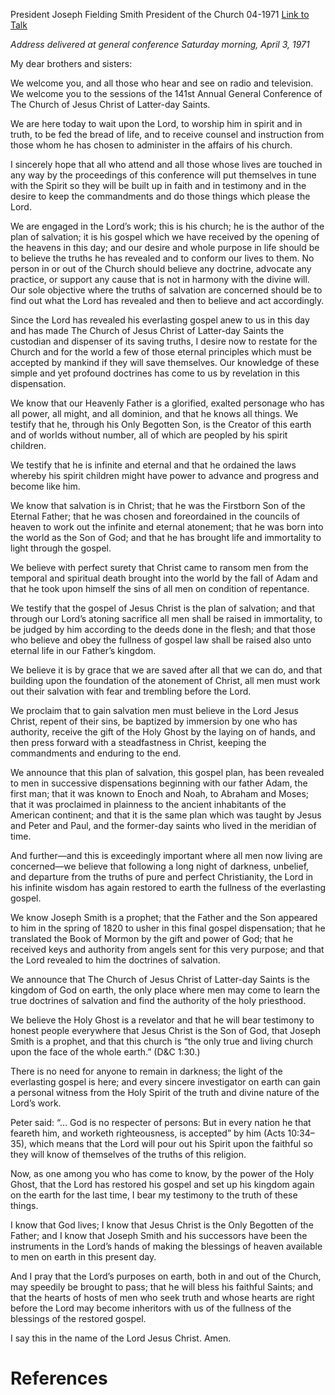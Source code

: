 President Joseph Fielding Smith
President of the Church
04-1971
[Link to Talk](https://www.churchofjesuschrist.org/study/general-conference/1971/04/out-of-the-darkness?lang=eng)

_Address delivered at general conference Saturday morning, April 3, 1971_

My dear brothers and sisters:

We welcome you, and all those who hear and see on radio and television. We welcome you to the sessions of the 141st Annual General Conference of The Church of Jesus Christ of Latter-day Saints.

We are here today to wait upon the Lord, to worship him in spirit and in truth, to be fed the bread of life, and to receive counsel and instruction from those whom he has chosen to administer in the affairs of his church.

I sincerely hope that all who attend and all those whose lives are touched in any way by the proceedings of this conference will put themselves in tune with the Spirit so they will be built up in faith and in testimony and in the desire to keep the commandments and do those things which please the Lord.

We are engaged in the Lord’s work; this is his church; he is the author of the plan of salvation; it is his gospel which we have received by the opening of the heavens in this day; and our desire and whole purpose in life should be to believe the truths he has revealed and to conform our lives to them. No person in or out of the Church should believe any doctrine, advocate any practice, or support any cause that is not in harmony with the divine will. Our sole objective where the truths of salvation are concerned should be to find out what the Lord has revealed and then to believe and act accordingly.

Since the Lord has revealed his everlasting gospel anew to us in this day and has made The Church of Jesus Christ of Latter-day Saints the custodian and dispenser of its saving truths, I desire now to restate for the Church and for the world a few of those eternal principles which must be accepted by mankind if they will save themselves. Our knowledge of these simple and yet profound doctrines has come to us by revelation in this dispensation.

We know that our Heavenly Father is a glorified, exalted personage who has all power, all might, and all dominion, and that he knows all things. We testify that he, through his Only Begotten Son, is the Creator of this earth and of worlds without number, all of which are peopled by his spirit children.

We testify that he is infinite and eternal and that he ordained the laws whereby his spirit children might have power to advance and progress and become like him.

We know that salvation is in Christ; that he was the Firstborn Son of the Eternal Father; that he was chosen and foreordained in the councils of heaven to work out the infinite and eternal atonement; that he was born into the world as the Son of God; and that he has brought life and immortality to light through the gospel.

We believe with perfect surety that Christ came to ransom men from the temporal and spiritual death brought into the world by the fall of Adam and that he took upon himself the sins of all men on condition of repentance.

We testify that the gospel of Jesus Christ is the plan of salvation; and that through our Lord’s atoning sacrifice all men shall be raised in immortality, to be judged by him according to the deeds done in the flesh; and that those who believe and obey the fullness of gospel law shall be raised also unto eternal life in our Father’s kingdom.

We believe it is by grace that we are saved after all that we can do, and that building upon the foundation of the atonement of Christ, all men must work out their salvation with fear and trembling before the Lord.

We proclaim that to gain salvation men must believe in the Lord Jesus Christ, repent of their sins, be baptized by immersion by one who has authority, receive the gift of the Holy Ghost by the laying on of hands, and then press forward with a steadfastness in Christ, keeping the commandments and enduring to the end.

We announce that this plan of salvation, this gospel plan, has been revealed to men in successive dispensations beginning with our father Adam, the first man; that it was known to Enoch and Noah, to Abraham and Moses; that it was proclaimed in plainness to the ancient inhabitants of the American continent; and that it is the same plan which was taught by Jesus and Peter and Paul, and the former-day saints who lived in the meridian of time.

And further—and this is exceedingly important where all men now living are concerned—we believe that following a long night of darkness, unbelief, and departure from the truths of pure and perfect Christianity, the Lord in his infinite wisdom has again restored to earth the fullness of the everlasting gospel.

We know Joseph Smith is a prophet; that the Father and the Son appeared to him in the spring of 1820 to usher in this final gospel dispensation; that he translated the Book of Mormon by the gift and power of God; that he received keys and authority from angels sent for this very purpose; and that the Lord revealed to him the doctrines of salvation.

We announce that The Church of Jesus Christ of Latter-day Saints is the kingdom of God on earth, the only place where men may come to learn the true doctrines of salvation and find the authority of the holy priesthood.

We believe the Holy Ghost is a revelator and that he will bear testimony to honest people everywhere that Jesus Christ is the Son of God, that Joseph Smith is a prophet, and that this church is “the only true and living church upon the face of the whole earth.” (D&C 1:30.)

There is no need for anyone to remain in darkness; the light of the everlasting gospel is here; and every sincere investigator on earth can gain a personal witness from the Holy Spirit of the truth and divine nature of the Lord’s work.

Peter said: “… God is no respecter of persons: But in every nation he that feareth him, and worketh righteousness, is accepted” by him (Acts 10:34–35), which means that the Lord will pour out his Spirit upon the faithful so they will know of themselves of the truths of this religion.

Now, as one among you who has come to know, by the power of the Holy Ghost, that the Lord has restored his gospel and set up his kingdom again on the earth for the last time, I bear my testimony to the truth of these things.

I know that God lives; I know that Jesus Christ is the Only Begotten of the Father; and I know that Joseph Smith and his successors have been the instruments in the Lord’s hands of making the blessings of heaven available to men on earth in this present day.

And I pray that the Lord’s purposes on earth, both in and out of the Church, may speedily be brought to pass; that he will bless his faithful Saints; and that the hearts of hosts of men who seek truth and whose hearts are right before the Lord may become inheritors with us of the fullness of the blessings of the restored gospel.

I say this in the name of the Lord Jesus Christ. Amen.

# References
